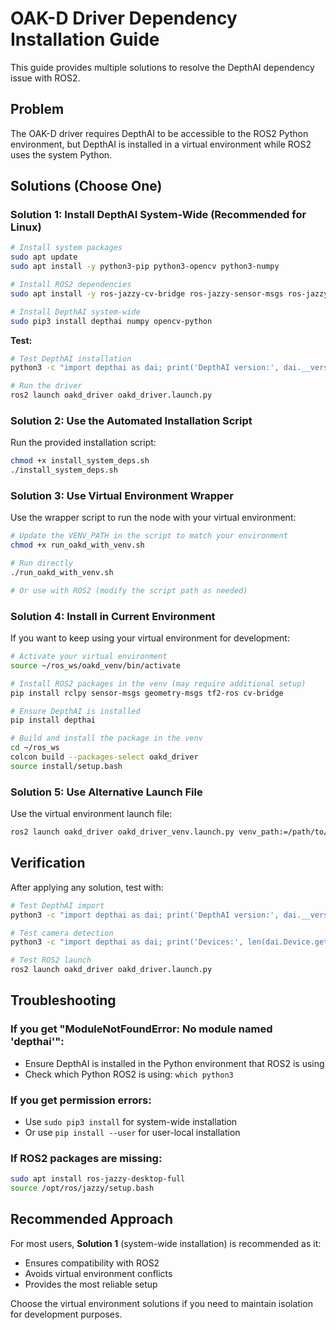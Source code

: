 # OAK-D Driver Dependency Installation Guide

This guide provides multiple solutions to resolve the DepthAI dependency issue with ROS2.

## Problem
The OAK-D driver requires DepthAI to be accessible to the ROS2 Python environment, but DepthAI is installed in a virtual environment while ROS2 uses the system Python.

## Solutions (Choose One)

### Solution 1: Install DepthAI System-Wide (Recommended for Linux)

```bash
# Install system packages
sudo apt update
sudo apt install -y python3-pip python3-opencv python3-numpy

# Install ROS2 dependencies
sudo apt install -y ros-jazzy-cv-bridge ros-jazzy-sensor-msgs ros-jazzy-geometry-msgs ros-jazzy-tf2-ros

# Install DepthAI system-wide
sudo pip3 install depthai numpy opencv-python
```

**Test:**
```bash
# Test DepthAI installation
python3 -c "import depthai as dai; print('DepthAI version:', dai.__version__)"

# Run the driver
ros2 launch oakd_driver oakd_driver.launch.py
```

### Solution 2: Use the Automated Installation Script

Run the provided installation script:
```bash
chmod +x install_system_deps.sh
./install_system_deps.sh
```

### Solution 3: Use Virtual Environment Wrapper

Use the wrapper script to run the node with your virtual environment:

```bash
# Update the VENV_PATH in the script to match your environment
chmod +x run_oakd_with_venv.sh

# Run directly
./run_oakd_with_venv.sh

# Or use with ROS2 (modify the script path as needed)
```

### Solution 4: Install in Current Environment

If you want to keep using your virtual environment for development:

```bash
# Activate your virtual environment
source ~/ros_ws/oakd_venv/bin/activate

# Install ROS2 packages in the venv (may require additional setup)
pip install rclpy sensor-msgs geometry-msgs tf2-ros cv-bridge

# Ensure DepthAI is installed
pip install depthai

# Build and install the package in the venv
cd ~/ros_ws
colcon build --packages-select oakd_driver
source install/setup.bash
```

### Solution 5: Use Alternative Launch File

Use the virtual environment launch file:
```bash
ros2 launch oakd_driver oakd_driver_venv.launch.py venv_path:=/path/to/your/oakd_venv
```

## Verification

After applying any solution, test with:

```bash
# Test DepthAI import
python3 -c "import depthai as dai; print('DepthAI version:', dai.__version__)"

# Test camera detection
python3 -c "import depthai as dai; print('Devices:', len(dai.Device.getAllAvailableDevices()))"

# Test ROS2 launch
ros2 launch oakd_driver oakd_driver.launch.py
```

## Troubleshooting

### If you get "ModuleNotFoundError: No module named 'depthai'":
- Ensure DepthAI is installed in the Python environment that ROS2 is using
- Check which Python ROS2 is using: `which python3`

### If you get permission errors:
- Use `sudo pip3 install` for system-wide installation
- Or use `pip install --user` for user-local installation

### If ROS2 packages are missing:
```bash
sudo apt install ros-jazzy-desktop-full
source /opt/ros/jazzy/setup.bash
```

## Recommended Approach

For most users, **Solution 1** (system-wide installation) is recommended as it:
- Ensures compatibility with ROS2
- Avoids virtual environment conflicts
- Provides the most reliable setup

Choose the virtual environment solutions if you need to maintain isolation for development purposes.